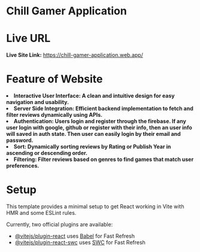 # Chill Gamer Application

# Live URL

<b>Live Site Link:</b> https://chill-gamer-application.web.app/
<br>

# Feature of Website

<li><b>Interactive User Interface: A clean and intuitive design for easy navigation and usability.</b></li>

<li><b>Server Side Integration: Efficient backend implementation to fetch and filter reviews dynamically using APIs.</b></li>

<li><b>Authentication: Users login and register through the firebase. If any user login with google, github or register with their info, then an user info will saved in auth state. Then user can easily login by their email and password.</b></li>

<li><b>Sort: Dynamically sorting reviews by Rating or Publish Year in ascending or descending order.</b></li>

<li><b>Filtering: Filter reviews based on genres to find games that match user preferences.</b></li>

# Setup

This template provides a minimal setup to get React working in Vite with HMR and some ESLint rules.

Currently, two official plugins are available:

- [@vitejs/plugin-react](https://github.com/vitejs/vite-plugin-react/blob/main/packages/plugin-react/README.md) uses [Babel](https://babeljs.io/) for Fast Refresh
- [@vitejs/plugin-react-swc](https://github.com/vitejs/vite-plugin-react-swc) uses [SWC](https://swc.rs/) for Fast Refresh
